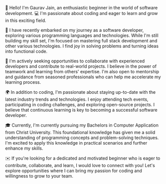 👋 Hello! I'm Gaurav Jain, an enthusiastic beginner in the world of software development. 💻 I'm passionate about coding and eager to learn and grow in this exciting field.

🌟 I have recently embarked on my journey as a software developer, exploring various programming languages and technologies. While I'm still building my skill set, I'm focused on mastering full stack development and other various technologies. I find joy in solving problems and turning ideas into functional code.

🚀 I'm actively seeking opportunities to collaborate with experienced developers and contribute to real-world projects. I believe in the power of teamwork and learning from others' expertise. I'm also open to mentorship and guidance from seasoned professionals who can help me accelerate my learning process.

🌍 In addition to coding, I'm passionate about staying up-to-date with the latest industry trends and technologies. I enjoy attending tech events, participating in coding challenges, and exploring open-source projects. I believe that continuous learning is key to becoming a successful software developer.

🎓 Currently, I'm currently pursuing my Bachelors in Computer Application from Christ University. This foundational knowledge has given me a solid understanding of programming concepts and problem-solving techniques. I'm excited to apply this knowledge in practical scenarios and further enhance my skills.

✉️ If you're looking for a dedicated and motivated beginner who is eager to contribute, collaborate, and learn, I would love to connect with you! Let's explore opportunities where I can bring my passion for coding and willingness to grow to your team.
